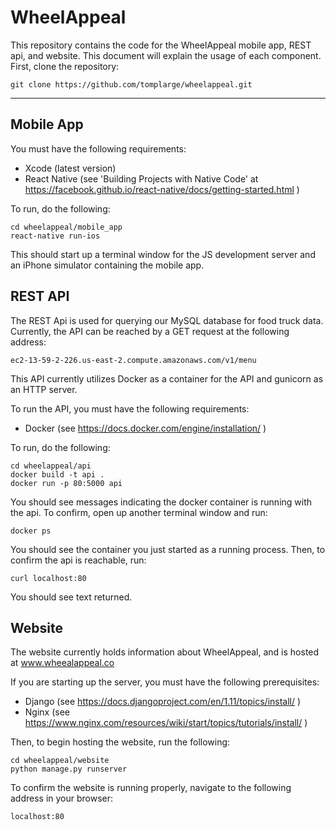 WheelAppeal
===================
This repository contains the code for the WheelAppeal mobile app, REST api, and website. This document will explain the usage of each component. First, clone the repository:

```
git clone https://github.com/tomplarge/wheelappeal.git
```
----------


Mobile App
-------------
You must have the following requirements:
- Xcode (latest version)
- React Native (see 'Building Projects with Native Code' at <href> <href> https://facebook.github.io/react-native/docs/getting-started.html </href>)

To run, do the following:
```
cd wheelappeal/mobile_app
react-native run-ios
```

This should start up a terminal window for the JS development server and an iPhone simulator containing the mobile app.

REST API
----------
The REST Api is used for querying our MySQL database for food truck data. Currently, the API can be reached by a GET request at the following address:
```
ec2-13-59-2-226.us-east-2.compute.amazonaws.com/v1/menu
```

This API currently utilizes Docker as a container for the API and gunicorn as an HTTP server.

To run the API, you must have the following requirements:
- Docker (see <href> https://docs.docker.com/engine/installation/ </href>)

To run, do the following:
```
cd wheelappeal/api
docker build -t api .
docker run -p 80:5000 api
```
You should see messages indicating the docker container is running with the api. To confirm, open up another terminal window and run:
```
docker ps
```

You should see the container you just started as a running process. Then, to confirm the api is reachable, run:
```
curl localhost:80
```
You should see text returned.

Website
----------
The website currently holds information about WheelAppeal, and is hosted at <href> www.wheealappeal.co </href>

If you are starting up the server, you must have the following prerequisites:
- Django (see <href> https://docs.djangoproject.com/en/1.11/topics/install/ </href>)
- Nginx (see <href> https://www.nginx.com/resources/wiki/start/topics/tutorials/install/ </href>)

Then, to begin hosting the website, run the following:
```
cd wheelappeal/website
python manage.py runserver
```

To confirm the website is running properly, navigate to the following address in your browser:
```
localhost:80
```
